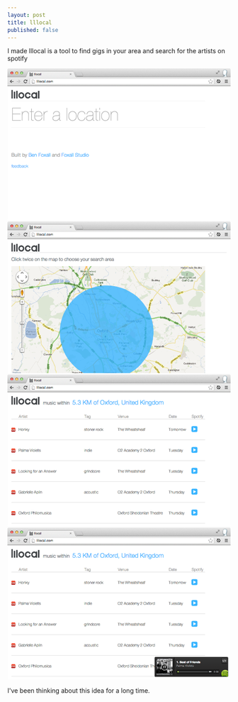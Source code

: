 ```yaml
---
layout: post
title: lllocal
published: false
---
```


<p class="lead">I made lllocal is a tool to find gigs in your area and search for the artists on spotify</p>

<a class="cr thumb-gallery" data-cr="thumb-gallery" href="http://lllocal.com">
	<img src="/img/lllocal4.png" />
	<img src="/img/lllocal1.png" />
	<img src="/img/lllocal2.png" />
	<img src="/img/lllocal3.png" />
</a>

I've been thinking about this idea for a long time.
